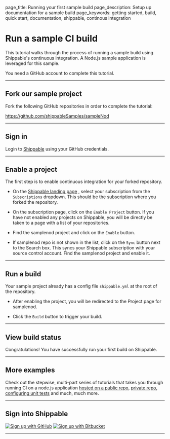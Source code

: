page_title: Running your first sample build
page_description: Setup up documentation for a sample build
page_keywords: getting started, build, quick start, documentation, shippable, continous integration

# Run a sample CI build 

This tutorial walks through the process of running a sample build using Shippable's continuous integration. A Node.js sample application is leveraged for this sample.

You need a GitHub account to complete this tutorial.

* * * 

## Fork our sample project

Fork the following GitHub repositories in order to complete the tutorial:

<https://github.com/shippableSamples/sampleNod> 

* * * 

## Sign in
Login to [Shippable](http://www.shippable.com) using your GitHub credentials. 

* * * 

## Enable a project

The first step is to enable continuous integration for your forked repository.

- On the [Shippable landing page](http://www.shippable.com) , select your subscription from the `Subscriptions` dropdown. This should be the subscription where you forked the repository.

- On the subscription page, click on the `Enable Project` button. If you have not enabled any projects on Shippable, you will be directly be taken to a page with a list of your repositories.
-  Find the samplenod project and click on the `Enable` button.
- If samplenod repo is not shown  in the list, click on the `Sync` button next to the Search box. This syncs your Shippable subscription with your source control account. Find the samplenod project and enable it.

* * * 

## Run a build
Your sample project already has a config file 	`shippable.yml` at the root of the repository.
 
- After enabling the project, you will be redirected to the Project page for samplenod.

- Click the `Build` button to trigger your build.
 
* * * 

## View build status
Congratulations! You have successfully run your first build on Shippable. 

* * * 

## More examples
Check out the stepwise, multi-part series of tutorials that takes you through running CI on a node.js application [hosted on a public repo](http://blog.shippable.com/get-started-with-continuous-integration-for-nodejs-app), [private repo](http://blog.shippable.com/running-ci-on-a-node.js-application-hosted-on-a-private-repository), [configuring unit tests](http://blog.shippable.com/configuring-a-unit-test-to-check-for-errors-on-the-node.js-application) and much, much more.

* * *

## Sign into Shippable

<div class="signup-buttons">
  <!--HubSpot Call-to-Action Code -->
  <span class="hs-cta-wrapper" id="hs-cta-wrapper-7fab9efc-4073-40b1-b273-fe26edc855a9">
      <span class="hs-cta-node hs-cta-7fab9efc-4073-40b1-b273-fe26edc855a9" id="hs-cta-7fab9efc-4073-40b1-b273-fe26edc855a9">
          <!--[if lte IE 8]><div id="hs-cta-ie-element"></div><![endif]-->
          <a href="http://cta-redirect.hubspot.com/cta/redirect/362403/7fab9efc-4073-40b1-b273-fe26edc855a9"  target="_blank" ><img class="hs-cta-img" id="hs-cta-img-7fab9efc-4073-40b1-b273-fe26edc855a9" style="border-width:0px;" src="https://no-cache.hubspot.com/cta/default/362403/7fab9efc-4073-40b1-b273-fe26edc855a9.png"  alt="Sign up with GitHub"/></a>
      </span>
      <script charset="utf-8" src="https://js.hscta.net/cta/current.js"></script>
      <script type="text/javascript">
          hbspt.cta.load(362403, '7fab9efc-4073-40b1-b273-fe26edc855a9', {});
      </script>
  </span>
  <!-- end HubSpot Call-to-Action Code -->
  <!--HubSpot Call-to-Action Code -->
  <span class="hs-cta-wrapper" id="hs-cta-wrapper-37fe99e8-081e-4f94-be36-a0a021936cd7">
      <span class="hs-cta-node hs-cta-37fe99e8-081e-4f94-be36-a0a021936cd7" id="hs-cta-37fe99e8-081e-4f94-be36-a0a021936cd7">
          <!--[if lte IE 8]><div id="hs-cta-ie-element"></div><![endif]-->
          <a href="http://cta-redirect.hubspot.com/cta/redirect/362403/37fe99e8-081e-4f94-be36-a0a021936cd7"  target="_blank" ><img class="hs-cta-img" id="hs-cta-img-37fe99e8-081e-4f94-be36-a0a021936cd7" style="border-width:0px;" src="https://no-cache.hubspot.com/cta/default/362403/37fe99e8-081e-4f94-be36-a0a021936cd7.png"  alt="Sign up with Bitbucket"/></a>
      </span>
      <script charset="utf-8" src="https://js.hscta.net/cta/current.js"></script>
      <script type="text/javascript">
          hbspt.cta.load(362403, '37fe99e8-081e-4f94-be36-a0a021936cd7', {});
      </script>
  </span>
  <!-- end HubSpot Call-to-Action Code -->
</div>

---
